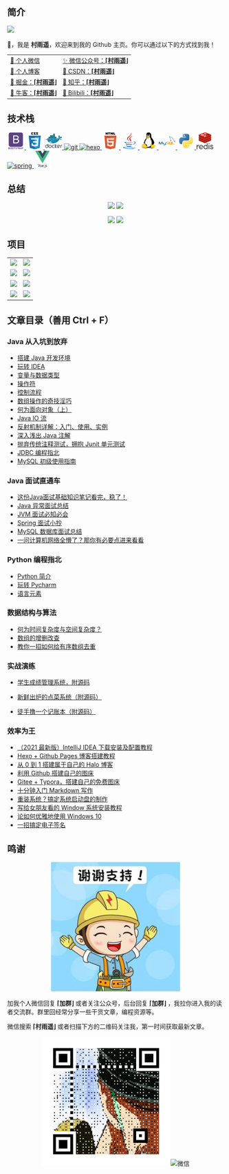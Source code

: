 ## 简介

![](https://komarev.com/ghpvc/?username=cunyu1943&color=brightgreen)

👋，我是 **村雨遥**，欢迎来到我的 Github 主页。你可以通过以下的方式找到我！

|                                                              |                                                              |
| ------------------------------------------------------------ | :----------------------------------------------------------- |
| [🙊 个人微信](./imgs/wechat.gif)                              | [✨ 微信公众号：**⌈村雨遥⌋**](./imgs/wepublic.gif)            |
| [🎈 个人博客](https://cunyu1943.github.io)                    | [🎉 CSDN：**⌈村雨遥⌋**](https://cunyu1943.blog.csdn.net/)     |
| [🎊 掘金：**⌈村雨遥⌋**](https://juejin.cn/user/747323637904519) | [🎏 知乎：**⌈村雨遥⌋**](https://www.zhihu.com/people/cunyu1943) |
| [🎨 牛客：**⌈村雨遥⌋**](https://www.nowcoder.com/profile/806383223) | [🎯 Bilibili：**⌈村雨遥⌋**](https://space.bilibili.com/77697774) |
## 技术栈

<p align="left"> <a href="https://getbootstrap.com" target="_blank"> <img src="https://raw.githubusercontent.com/devicons/devicon/master/icons/bootstrap/bootstrap-plain-wordmark.svg" alt="bootstrap" width="40" height="40"/> </a> <a href="https://www.w3schools.com/css/" target="_blank"> <img src="https://raw.githubusercontent.com/devicons/devicon/master/icons/css3/css3-original-wordmark.svg" alt="css3" width="40" height="40"/> </a> <a href="https://www.docker.com/" target="_blank"> <img src="https://raw.githubusercontent.com/devicons/devicon/master/icons/docker/docker-original-wordmark.svg" alt="docker" width="40" height="40"/> </a> <a href="https://git-scm.com/" target="_blank"> <img src="https://www.vectorlogo.zone/logos/git-scm/git-scm-icon.svg" alt="git" width="40" height="40"/> </a> <a href="hexo.io/" target="_blank"> <img src="https://www.vectorlogo.zone/logos/hexoio/hexoio-icon.svg" alt="hexo" width="40" height="40"/> </a> <a href="https://www.w3.org/html/" target="_blank"> <img src="https://raw.githubusercontent.com/devicons/devicon/master/icons/html5/html5-original-wordmark.svg" alt="html5" width="40" height="40"/> </a> <a href="https://www.java.com" target="_blank"> <img src="https://raw.githubusercontent.com/devicons/devicon/master/icons/java/java-original.svg" alt="java" width="40" height="40"/> </a> <a href="https://www.linux.org/" target="_blank"> <img src="https://raw.githubusercontent.com/devicons/devicon/master/icons/linux/linux-original.svg" alt="linux" width="40" height="40"/> </a> <a href="https://www.mysql.com/" target="_blank"> <img src="https://raw.githubusercontent.com/devicons/devicon/master/icons/mysql/mysql-original-wordmark.svg" alt="mysql" width="40" height="40"/> </a> <a href="https://www.python.org" target="_blank"> <img src="https://raw.githubusercontent.com/devicons/devicon/master/icons/python/python-original.svg" alt="python" width="40" height="40"/> </a> <a href="https://redis.io" target="_blank"> <img src="https://raw.githubusercontent.com/devicons/devicon/master/icons/redis/redis-original-wordmark.svg" alt="redis" width="40" height="40"/> </a> <a href="https://spring.io/" target="_blank"> <img src="https://www.vectorlogo.zone/logos/springio/springio-icon.svg" alt="spring" width="40" height="40"/> </a> <a href="https://vuejs.org/" target="_blank"> <img src="https://raw.githubusercontent.com/devicons/devicon/master/icons/vuejs/vuejs-original-wordmark.svg" alt="vuejs" width="40" height="40"/> </a> </p>

## 总结

<p align = "center">
  <img src = "https://github-readme-stats.vercel.app/api?username=cunyu1943&count_private=true&show_icons=true&theme=radical&locale=cn&line_height=30">
  <img src = "https://github-readme-stats.vercel.app/api/top-langs/?username=cunyu1943&theme=radical&locale=cn&line_height=20">
</p>


<p align = "center">
 <img  src="https://activity-graph.herokuapp.com/graph?username=cunyu1943&theme=redical&show_icons=true&locale=cn&line_height=30">
 <img src="http://github-readme-streak-stats.herokuapp.com?user=cunyu1943&theme=neon-dark" />
</p>



## 项目

|                                                              |                                                              |
| ------------------------------------------------------------ | ------------------------------------------------------------ |
| [![](https://github-readme-stats.vercel.app/api/pin/?username=cunyu1943&repo=softwares&theme=dark)](https://github.com/cunyu1943/softwares) | [![](https://github-readme-stats.vercel.app/api/pin/?username=cunyu1943&repo=websites&theme=radical)](https://github.com/cunyu1943/websites) |
| [![](https://github-readme-stats.vercel.app/api/pin/?username=cunyu1943&repo=ebooks&theme=merko)](https://github.com/cunyu1943/ebooks) | [![](https://github-readme-stats.vercel.app/api/pin/?username=cunyu1943&repo=code-resources&theme=gruvbox)](https://github.com/cunyu1943/code-resources) |
| [![](https://github-readme-stats.vercel.app/api/pin/?username=cunyu1943&repo=java-programming-instance&theme=tokyonight)](https://github.com/cunyu1943/java-programming-instance) | [![](https://github-readme-stats.vercel.app/api/pin/?username=cunyu1943&repo=python-programming-instance&theme=onedark)](https://github.com/cunyu1943/python-programming-instance) |
| [![](https://github-readme-stats.vercel.app/api/pin/?username=cunyu1943&repo=java-in-actions&theme=synthwave)](https://github.com/cunyu1943/java-in-actions) | [![](https://github-readme-stats.vercel.app/api/pin/?username=cunyu1943&repo=python_nlp_practice&theme=cobalt)](https://github.com/cunyu1943/python_nlp_practice) |

## 文章目录（善用 Ctrl + F）

### Java 从入坑到放弃

- [搭建 Java 开发环境](http://mp.weixin.qq.com/s?__biz=MzIyNTg2MjkzNw==&mid=100009472&idx=3&sn=e9343cdd3132dec5f107fa52f1b12e7e&chksm=687b92765f0c1b608daf4f32b21164f20d7adbf02fda27a6e7119b9a064b5e4377879343cfbb#rd)
- [玩转 IDEA](http://mp.weixin.qq.com/s?__biz=MzIyNTg2MjkzNw==&mid=100009472&idx=2&sn=20e3d7bfaa993ad646d80e1213253ed3&chksm=687b92765f0c1b60cec7ceb2867f663eac60767ad1bb449840c1c075873f00dd6e237aaa2017#rd)
- [变量与数据类型](http://mp.weixin.qq.com/s?__biz=MzIyNTg2MjkzNw==&mid=100009472&idx=1&sn=0629e7e963f1dacf812526bd295e41b6&chksm=687b92765f0c1b6083d17be872c1084f78f0e6ffe5f2c01383bb0bc73e9322c5af76a9e9a594#rd)
- [操作符](https://t.1yb.co/xx3A)
- [控制流程](https://t.1yb.co/xx3x)
- [数组操作的奇技淫巧](https://t.1yb.co/xx3p)
-   [何为面向对象（上）](https://t.1yb.co/xx30)
-   [Java IO 流](https://t.1yb.co/xx4i)
-   [反射机制详解：入门、使用、实例](http://mp.weixin.qq.com/s?__biz=MzIyNTg2MjkzNw==&mid=100009365&idx=1&sn=d222672416710bbff78c4b01aaf5dd00&chksm=687b91e35f0c18f56ebe78abbf497caefe169a304731a1a6d77b9b2d97a011658eb5906fc367#rd)
-   [深入浅出 Java 注解](https://t.1yb.co/xwQ6)
-   [抛弃传统注释测试，拥抱 Junit 单元测试](https://t.1yb.co/xwQa)
-   [JDBC 编程指北](https://t.1yb.co/xx3D)
-   [MySQL 初级使用指南](https://t.1yb.co/xx1z)

### Java 面试直通车

-   [这份Java面试基础知识笔记看完，稳了！](http://mp.weixin.qq.com/s?__biz=MzIyNTg2MjkzNw==&mid=100008036&idx=1&sn=a5402bb338c79179f9c716e01d2aa3cf&chksm=687b94125f0c1d045fba59d8e5f5c79005ea017cfea27b8d034113d0db12c3103f492ba6fb02#rd)
-   [Java 异常面试总结](https://t.1yb.co/xx2o)
-   [JVM 面试必知必会](http://mp.weixin.qq.com/s?__biz=MzIyNTg2MjkzNw==&mid=100008743&idx=1&sn=42cd9f8450e276c05b4013ac83892654&chksm=687b97515f0c1e47488d3c51c2aee4a02a69251409a7677985877e97e4e4b2733586e7a8b5b4#rd)
-   [Spring 面试小抄](http://mp.weixin.qq.com/s?__biz=MzIyNTg2MjkzNw==&mid=100008893&idx=1&sn=d7f76df2d4532da65f9d539ada924419&chksm=687b97cb5f0c1eddd54e2f67cc9cbb83bb31bfb6c701d5be453075ab8c726c361db718adfd36#rd)
-   [MySQL 数据库面试总结](http://mp.weixin.qq.com/s?__biz=MzIyNTg2MjkzNw==&mid=100008981&idx=1&sn=5799b5056bead4eef4e90e50345bc8db&chksm=687b90635f0c19750cee2a32076f52d7a8149b962f7ef19d1b478feeded38c447850346676f0#rd)
-   [一问计算机网络全懵了？那你有必要点进来看看](http://mp.weixin.qq.com/s?__biz=MzIyNTg2MjkzNw==&mid=100008517&idx=1&sn=b3ea53eb4c8e4b23766bf06980e4e8d9&chksm=687b96335f0c1f2574b27c66ab04f4154406e32882b3fcfe9c221c89ba8c4d80e6e6329886c4#rd)

### Python 编程指北

-   [Python 简介](http://mp.weixin.qq.com/s?__biz=MzIyNTg2MjkzNw==&mid=100009118&idx=1&sn=77fb3ae59e25c0a41866b85c3d9dfd40&chksm=687b90e85f0c19fe1a880a65fdb65033d422e28487955ce6305bdd76cca247a13ca556332208#rd)
-   [玩转 Pycharm](http://mp.weixin.qq.com/s?__biz=MzIyNTg2MjkzNw==&mid=100009150&idx=1&sn=25cbe9edcdba457945c518eb49d19711&chksm=687b90c85f0c19de2fb855eb83b935143b787e5d88140734c62762777eb960e2879550531719#rd)
-   [语言元素](http://mp.weixin.qq.com/s?__biz=MzIyNTg2MjkzNw==&mid=100009167&idx=1&sn=4735cafa8712d55e8c80d74f66cceaac&chksm=687b90b95f0c19af90ea9f96370ab4daa9ae2f3084704ee693e98088e3d4436d728d0cc8c270#rd)

### 数据结构与算法

-   [何为时间复杂度与空间复杂度？](https://t.1yb.co/xwPM)
-   [数组的增删改查](https://t.1yb.co/xx3S)
-   [教你一招如何给有序数组去重](https://t.1yb.co/xx2b)

### 实战演练

-   [学生成绩管理系统，附源码](https://mp.weixin.qq.com/s?__biz=MzIyNTg2MjkzNw==&mid=2247492955&idx=1&sn=8d9013bbfab2450f719937c562940a8e&chksm=e87b912ddf0c183b217721db06e8a880cdf319df65315a55a9a0557a43b84924eff7306cabbe&scene=178&cur_album_id=1859811081213247489#rd)

-   [新鲜出炉的点菜系统（附源码）](https://mp.weixin.qq.com/s/Qtn6w2AUwAayjYQZiQz5Jg)

-   [徒手撸一个记账本（附源码）](https://mp.weixin.qq.com/s/nCE-yEfF6ckw5ufNi9XiyA)

### 效率为王

-   [（2021 最新版）IntelliJ IDEA 下载安装及配置教程](https://mp.weixin.qq.com/s/F_gTxCnKyJigI6yh_qfDlg)
-   [Hexo + Github Pages 博客搭建教程](https://t.1yb.co/xx4N)
-   [从 0 到 1 搭建属于自己的 Halo 博客](http://mp.weixin.qq.com/s?__biz=MzIyNTg2MjkzNw==&mid=100008858&idx=1&sn=72b05b85393d17f42e71ff34b41d5297&chksm=687b97ec5f0c1efaac3aa828a37a065c4bce2a6ac8750f837cc22451c11ed3c30bd0d10ea1b0#rd)
-   [利用 Github 搭建自己的图床](http://mp.weixin.qq.com/s?__biz=MzIyNTg2MjkzNw==&mid=100009008&idx=1&sn=3aa1e75fe953f095b6152ea4cba8e7b6&chksm=687b90465f0c1950075b7d381a973fa437e59bffc9f58eac3d65c7e3cc02af0a6191e3f79c00#rd)
-   [Gitee + Typora，搭建自己的免费图床](http://mp.weixin.qq.com/s?__biz=MzIyNTg2MjkzNw==&mid=100009082&idx=1&sn=cbec7b2766569ce88a91ea323bde7b4d&chksm=687b900c5f0c191a734d1bbf2c6cb75c54da08058026b13c87e853deb27effac699b8388b29c#rd)
-   [十分钟入门 Markdown 写作](http://mp.weixin.qq.com/s?__biz=MzIyNTg2MjkzNw==&mid=100008955&idx=1&sn=5ca6b840934d0e0c728396e1637f54aa&chksm=687b978d5f0c1e9b682483786fe9e363b0d56ecc7e2aa5f7af3cbce5136ccf1b5d2647ca665f#rd)
-   [重装系统？搞定系统启动盘的制作](http://mp.weixin.qq.com/s?__biz=MzIyNTg2MjkzNw==&mid=100008537&idx=1&sn=ad1cce01cb9400ce2aa1fcf8089eec3d&chksm=687b962f5f0c1f393d3fbb3bf1df5da90c421258d68915f2634730d18c48c7092800d25770d7#rd)
-   [写给女朋友看的 Window 系统安装教程](http://mp.weixin.qq.com/s?__biz=MzIyNTg2MjkzNw==&mid=100008663&idx=1&sn=f3debab1b37421d2f5e1121e4a7af31e&chksm=687b96a15f0c1fb7424758fb56077d1bbce28b75b19a741430325f481cd0931f2c7b9da725e9#rd)
-   [论如何优雅地使用 Windows 10](http://mp.weixin.qq.com/s?__biz=MzIyNTg2MjkzNw==&mid=100008817&idx=1&sn=3cd23c5e30d1de1ac6566446a9f6f24c&chksm=687b97075f0c1e11b88bd7df8a209f6f8a9d5df7eba4e8b8401f2440eebb70608f53e5653d77#rd)
-   [一招搞定电子签名](https://t.1yb.co/xx4u)

## 鸣谢

<p align="center"><img src="imgs/thx.gif" width="300"/></p>

加我个人微信回复 **⌈加群⌋** 或者关注公众号，后台回复 **⌈加群⌋** ，我拉你进入我的读者交流群。群里回经常分享一些干货文章，编程资源等。

微信搜索 **⌈村雨遥⌋** 或者扫描下方的二维码关注我，第一时间获取最新文章。

<p align="center"><img src="imgs/wepublic.gif" width="300" alt="公众号"/><img src="imgs/wechat.gif" width="300" alt="微信"/></p>
